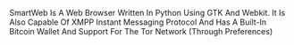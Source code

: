 SmartWeb Is A Web Browser Written In Python Using GTK And Webkit. It Is Also Capable Of XMPP Instant Messaging Protocol And Has A Built-In Bitcoin Wallet And Support For The Tor Network (Through Preferences)